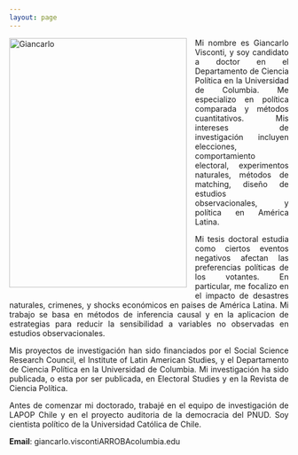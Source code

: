 ```yaml
---
layout: page
---
```


<img src="https://www.dropbox.com/s/xnymhv7g0us5w33/bio.png?raw=1" alt="Giancarlo" style="float:left;width:320px;height:450px; margin-right:15px; margin-bottom:15px">

<p style="text-align: justify;">Mi nombre es Giancarlo Visconti, y soy candidato a doctor en el Departamento de Ciencia Política en la Universidad de Columbia. Me especializo en política comparada y métodos cuantitativos. Mis intereses de investigación incluyen elecciones, comportamiento electoral, experimentos naturales, métodos de matching, diseño de estudios observacionales, y política en América Latina.</p>

<p style="text-align: justify;">Mi tesis doctoral estudia como ciertos eventos negativos afectan las preferencias políticas de los votantes. En particular, me focalizo en el impacto de desastres naturales, crimenes, y shocks económicos en paises de América Latina. Mi trabajo se basa en métodos de inferencia causal y en la aplicacion de estrategias para reducir la sensibilidad a variables no observadas en estudios observacionales.</p>

<p style="text-align: justify;">Mis proyectos de investigación han sido financiados por el Social Science Research Council, el Institute of Latin American Studies, y el Departamento de Ciencia Política en la Universidad de Columbia. Mi investigación ha sido publicada, o esta por ser publicada, en Electoral Studies y en la Revista de Ciencia Política.</p>

<p style="text-align: justify;">Antes de comenzar mi doctorado, trabajé en el equipo de investigación de LAPOP Chile y en el proyecto auditoria de la democracia del PNUD. Soy cientista político de la Universidad Católica de Chile.</p>

**Email**: giancarlo.viscontiARROBAcolumbia.edu
